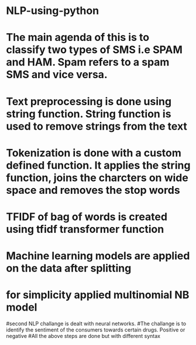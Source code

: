 # NLP-using-python
# The main agenda of this is to classify two types of SMS i.e SPAM and HAM. Spam refers to a spam SMS and vice versa.
# Text preprocessing is done using string function. String function is used to remove strings from the text
# Tokenization is done with a custom defined function. It applies the string function, joins the charcters on wide space and removes the stop  words
# TFIDF of bag of words is created using tfidf transformer function
# Machine learning models are applied on the data after splitting
# for simplicity applied multinomial NB model

#second NLP challange is dealt with neural networks.
#The challange is to identify the sentiment of the consumers towards certain drugs. Positive or negative
#All the above steps are done but with different syntax
